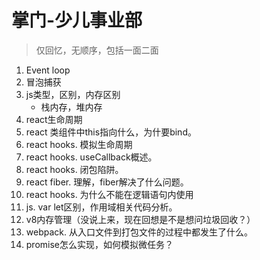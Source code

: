 # 掌门-少儿事业部

> 仅回忆，无顺序，包括一面二面

1. Event loop
2. 冒泡捕获
3. js类型，区别，内存区别
    - 栈内存，堆内存
4. react生命周期
5. react 类组件中this指向什么，为什要bind。
6. react hooks. 模拟生命周期
7. react hooks. useCallback概述。
8. react hooks. 闭包陷阱。
9. react fiber. 理解，fiber解决了什么问题。
10. react hooks. 为什么不能在逻辑语句内使用
11. js. var let区别，作用域相关代码分析。
12. v8内存管理（没说上来，现在回想是不是想问垃圾回收？）
13. webpack. 从入口文件到打包文件的过程中都发生了什么。
14. promise怎么实现，如何模拟微任务？

